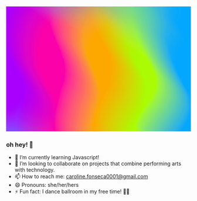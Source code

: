 
<p align = "center">
  <img src="https://github.com/carolinefonseca0001/carolinefonseca0001/blob/main/ezgif.com-video-to-gif.gif">

### oh hey! 🌈

- 🌱 I’m currently learning Javascript!
- 👯 I’m looking to collaborate on projects that combine performing arts with technology.
- 📫 How to reach me: caroline.fonseca0001@gmail.com
- 😄 Pronouns: she/her/hers
- ⚡ Fun fact: I dance ballroom in my free time! 💃🏻
  
<!-- ###  vibing to 🎶 -->
